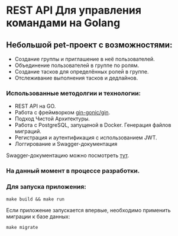# REST API Для управления командами на Golang

## Небольшой pet-проект с возможностями:
- Создание группы и приглашение в неё пользователей.
- Объединение пользователей в группе по ролям.
- Создание тасков для определённых ролей в группе.
- Отслеживание выполнения тасков и дедлайнов.

### Использованные методолгии и технологии:

- REST API на GO.
- Работа с фреймворком <a href="https://github.com/gin-gonic/gin">gin-gonic/gin</a>.
- Подход Чистой Архитектуры.
- Работа с PostgreSQL, запущеной в Docker. Генерация файлов миграций.
- Регистрация и аутентификация с использованием JWT.
- Логгирование и Swagger-документация

Swagger-документацию можно посмотреть <a href="https://app.swaggerhub.com/apis-docs/goTeam1/goTeam/0.1">тут</a>.

### На данный момент в процессе разработки.

### Для запуска приложения:

```
make build && make run
```

Если приложение запускается впервые, необходимо применить миграции к базе данных:

```
make migrate
```